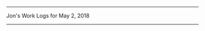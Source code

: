 *****************************************************************

Jon's Work Logs for May 2, 2018

*****************************************************************

